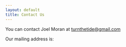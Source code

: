 ```yaml
---
layout: default
title: Contact Us
---
```


You can contact Joel Moran at turnthetide@gmail.com

Our mailing address is:
 

